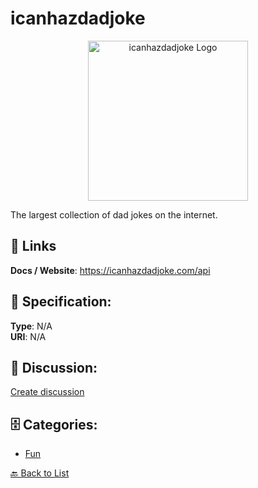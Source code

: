 # icanhazdadjoke
<p align="center">
    <img width="256" src="https://raw.githubusercontent.com/apis-list/apis-list/main/apis/icanhazdadjoke/logo_256x256.png" alt="icanhazdadjoke Logo"/>
</p>

The largest collection of dad jokes on the internet.

##  🔗 Links
**Docs / Website**: https://icanhazdadjoke.com/api

## 🧬 Specification:
**Type**: N/A  
**URI**: N/A

## 💬 Discussion:
[Create discussion](https://github.com/apis-list/apis-list/discussions/new)

## 🗄️ Categories:
- [Fun](https://github.com/apis-list/apis-list#fun)




[🔙 Back to List](https://github.com/apis-list/apis-list)
